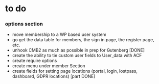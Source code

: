 # to do
### options section
- move membership to a WP based user system
- go get the data table for members, the sign in page, the register page, etc.
- unhook CMB2 as much as possible in prep for Gutenberg [DONE]
- create the ability to tie custom user fields to User_data with ACF
- create require options
- create menu under member Section
- create fields for setting page locations (portal, login, lostpass, dashboard, GDPR locations) [part DONE]
